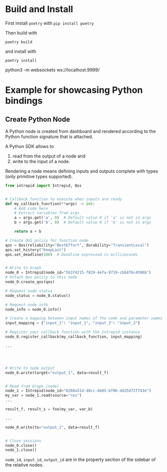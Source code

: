 # Build and Install

First install `poetry` with `pip install poetry`

Then build with

`poetry build`

and install with

`poetry install`


python3 -m websockets ws://localhost:9999/



# Example for showcasing Python bindings

## Create Python Node

A Python node is created from dashboard and rendered according to the Python function signature that is attached.

A Python SDK allows to
1. read from the output of a node and
2. write to the input of a node.

Rendering a node means defining inputs and outputs complete with types (only primitive types supported).

```python
from intrepid import Intrepid, Qos


# Callback function to execute when inputs are ready
def my_callback_function(**args) -> int:
    # Add code here
    # Extract variables from args
    a = args.get('a', 0)  # Default value 0 if 'a' is not in args
    b = args.get('b', 0)  # Default value 0 if 'b' is not in args

    return a + b

# Create QoS policy for function node
qos = Qos(reliability="BestEffort", durability="TransientLocal")
qos.set_history("KeepLast")
qos.set_deadline(100)  # Deadline expressed in milliseconds


# Write to Graph
node_0 = Intrepid(node_id="5b374215-f829-4efa-9719-cbb4f6c4596b")
# Attach Qos policy to this node
node_0.create_qos(qos)

# Request node status
node_status = node_0.status()

# Request node info
node_info = node_0.info()

# Create a mapping between input names of the node and parameter names of the callback function
input_mapping = {"input_1": "input_1", "input_2": "input_2"}

# Register your callback function with the Intrepid instance
node_0.register_callback(my_callback_function, input_mapping)

...




# Write to node output
node_0.write(target="output_1", data=result_f)


# Read from Graph (node)
node_1 = Intrepid(node_id="8268a31d-40cc-4b85-bf06-d425d72f743e")
my_var = node_1.read(source="res")
...

result_f, result_s = foo(my_var, var_b)

...

node_0.write(to="output_1", data=result_f)


# Close sessions
node_0.close()
node_1.close()
```

`node_id`, `input_id`, `output_id` are in the property section of the sidebar of the relative nodes.